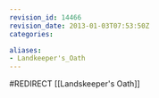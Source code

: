 ```yaml
---
revision_id: 14466
revision_date: 2013-01-03T07:53:50Z
categories:

aliases:
- Landkeeper's_Oath
---
```


#REDIRECT [[Landskeeper's Oath]]